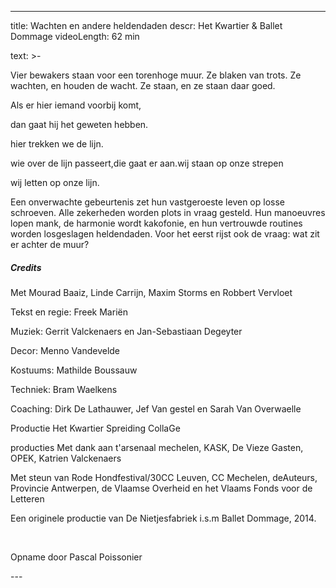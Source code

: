 
---
title: Wachten en andere heldendaden
descr: Het Kwartier & Ballet Dommage
videoLength: 62 min

text: >-
  <p>Vier bewakers staan voor een torenhoge muur. Ze blaken van trots. Ze wachten, en houden de wacht. Ze staan, en ze staan daar goed.</p><p>Als er hier iemand voorbij komt,</p><p>dan gaat hij het geweten hebben.</p><p>hier trekken we de lijn.</p><p>wie over de lijn passeert,die gaat er aan.wij staan op onze strepen</p><p>wij letten op onze lijn.</p><p>Een onverwachte gebeurtenis zet hun vastgeroeste leven op losse schroeven. Alle zekerheden worden plots in vraag gesteld. Hun manoeuvres lopen mank, de harmonie wordt kakofonie, en hun vertrouwde routines worden losgeslagen heldendaden. Voor het eerst rijst ook de vraag: wat zit er achter de muur?</p><h5>Credits</h5><p>Met Mourad Baaiz, Linde Carrijn, Maxim Storms en Robbert Vervloet </p><p>Tekst en regie: Freek Mariën </p><p>Muziek: Gerrit Valckenaers en Jan-Sebastiaan Degeyter </p><p>Decor: Menno Vandevelde </p><p>Kostuums: Mathilde Boussauw </p><p>Techniek: Bram Waelkens </p><p>Coaching: Dirk De Lathauwer, Jef Van gestel en Sarah Van Overwaelle </p><p>Productie Het Kwartier Spreiding CollaGe</p><p>producties Met dank aan t'arsenaal mechelen, KASK, De Vieze Gasten, OPEK, Katrien Valckenaers </p><p>Met steun van Rode Hondfestival/30CC Leuven, CC Mechelen, deAuteurs, Provincie Antwerpen, de Vlaamse Overheid en het Vlaams Fonds voor de Letteren</p><p>Een originele productie van De Nietjesfabriek i.s.m Ballet Dommage, 2014.</p><p>‍</p><p>Opname door Pascal Poissonier</p>
---
